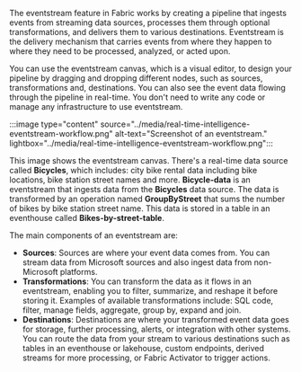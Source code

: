 The eventstream feature in Fabric works by creating a pipeline that ingests events from streaming data sources, processes them through optional transformations, and delivers them to various destinations. Eventstream is the delivery mechanism that carries events from where they happen to where they need to be processed, analyzed, or acted upon.

You can use the eventstream canvas, which is a visual editor, to design your pipeline by dragging and dropping different nodes, such as sources, transformations and, destinations. You can also see the event data flowing through the pipeline in real-time. You don't need to write any code or manage any infrastructure to use eventstream.

:::image type="content" source="../media/real-time-intelligence-eventstream-workflow.png" alt-text="Screenshot of an eventstream." lightbox="../media/real-time-intelligence-eventstream-workflow.png":::

This image shows the eventstream canvas. There's a real-time data source called **Bicycles**, which includes: city bike rental data including bike locations, bike station street names and more. **Bicycle-data** is an eventstream that ingests data from the **Bicycles** data source. The data is transformed by an operation named **GroupByStreet** that sums the number of bikes by bike station street name. This data is stored in a table in an eventhouse called **Bikes-by-street-table**.

The main components of an eventstream are:

* **Sources**: Sources are where your event data comes from. You can stream data from Microsoft sources and also ingest data from non-Microsoft platforms.
* **Transformations**: You can transform the data as it flows in an eventstream, enabling you to filter, summarize, and reshape it before storing it. Examples of available transformations include: SQL code, filter, manage fields, aggregate, group by, expand and join.
* **Destinations**: Destinations are where your transformed event data goes for storage, further processing, alerts, or integration with other systems. You can route the data from your stream to various destinations such as tables in an eventhouse or lakehouse, custom endpoints, derived streams for more processing, or Fabric Activator to trigger actions.
